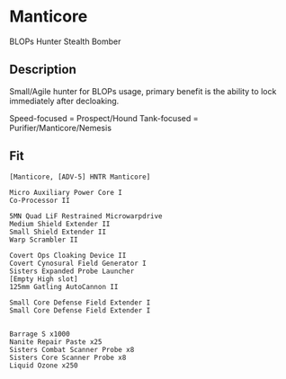 # Manticore

BLOPs Hunter Stealth Bomber

## Description

Small/Agile hunter for BLOPs usage, primary benefit is the ability to lock immediately after decloaking.

Speed-focused = Prospect/Hound
Tank-focused = Purifier/Manticore/Nemesis

## Fit

```
[Manticore, [ADV-5] HNTR Manticore]

Micro Auxiliary Power Core I
Co-Processor II

5MN Quad LiF Restrained Microwarpdrive
Medium Shield Extender II
Small Shield Extender II
Warp Scrambler II

Covert Ops Cloaking Device II
Covert Cynosural Field Generator I
Sisters Expanded Probe Launcher
[Empty High slot]
125mm Gatling AutoCannon II

Small Core Defense Field Extender I
Small Core Defense Field Extender I


Barrage S x1000
Nanite Repair Paste x25
Sisters Combat Scanner Probe x8
Sisters Core Scanner Probe x8
Liquid Ozone x250
```